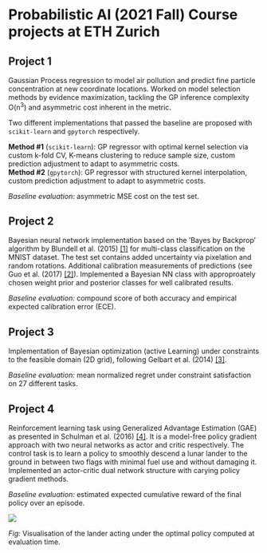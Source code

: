 # Probabilistic AI (2021 Fall) Course projects at ETH Zurich

## Project 1
Gaussian Process regression to model air pollution and predict fine particle concentration at new coordinate locations. Worked on model selection methods by evidence maximization, tackling the GP inference complexity O(n<sup>3</sup>) and asymmetric cost inherent in the metric. 

Two different implementations that passed the baseline are proposed with `scikit-learn` and `gpytorch` respectively.

**Method #1** (`scikit-learn`): GP regressor with optimal kernel selection via custom k-fold CV, K-means clustering to reduce sample size, custom prediction adjustment to adapt to asymmetric costs.  
**Method #2** (`gpytorch`): GP regressor with structured kernel interpolation, custom prediction adjustment to adapt to asymmetric costs.

*Baseline evaluation:* asymmetric MSE cost on the test set.

## Project 2
Bayesian neural network implementation based on the ’Bayes by Backprop’ algorithm by Blundell et al. (2015) [[1]](https://proceedings.mlr.press/v37/blundell15.html) for multi-class classification on the MNIST dataset. The test set contains added uncertainty via pixelation and random rotations. Additional calibration measurements of predictions (see Guo et al. (2017) [[2]](http://proceedings.mlr.press/v70/guo17a.html)). Implemented a Bayesian NN class with approproately chosen weight prior and posterior classes for well calibrated results.

*Baseline evaluation:* compound score of both accuracy and empirical expected calibration error (ECE).

## Project 3
Implementation of Bayesian optimization (active Learning) under constraints to the feasible domain (2D grid), following Gelbart et al. (2014) [[3]](https://arxiv.org/abs/1403.5607).  

*Baseline evaluation:* mean normalized regret under constraint satisfaction on 27 different tasks. 


## Project 4
Reinforcement learning task using Generalized Advantage Estimation (GAE) as presented in Schulman et al. (2016) [[4]](https://arxiv.org/abs/1506.02438). It is a model-free policy gradient approach with two neural networks as actor and critic respectively. The control task is to learn a policy to smoothly descend a lunar lander to the ground in between two flags with minimal fuel use and without damaging it. Implemented an actor-critic dual network structure with carying policy gradient methods.

*Baseline evaluation:* estimated expected cumulative reward of the final policy over an episode. 

<p align="left">
  <img src="https://github.com/AtaSoyuer/probabilistic_ai_projects/policy.mp4" >  
</p>
<!--- ![Project 4](https://github.com/AtaSoyuer/probabilistic_ai_projects/policy.mp4) --->

*Fig:* Visualisation of the lander acting under the optimal policy computed at evaluation time.


